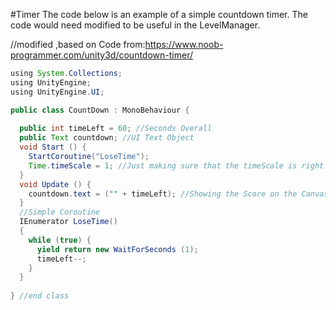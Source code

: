 #Timer
The code below is an example of a simple countdown timer.  The code would need modified to be useful in the LevelManager.  


//modified ,based on Code from:[https://www.noob-programmer.com/unity3d/countdown-timer/ ](https://www.noob-programmer.com/unity3d/countdown-timer/)


```java
using System.Collections;
using UnityEngine;
using UnityEngine.UI;

public class CountDown : MonoBehaviour {
  
  public int timeLeft = 60; //Seconds Overall
  public Text countdown; //UI Text Object
  void Start () {
    StartCoroutine("LoseTime");
    Time.timeScale = 1; //Just making sure that the timeScale is right
  }
  void Update () {
    countdown.text = ("" + timeLeft); //Showing the Score on the Canvas
  }
  //Simple Coroutine
  IEnumerator LoseTime()
  {
    while (true) {
      yield return new WaitForSeconds (1);
      timeLeft--; 
    }
  }
  
} //end class
```

